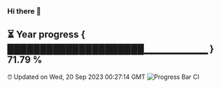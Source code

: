 ### Hi there 👋
⏳ Year progress { █████████████████████▁▁▁▁▁▁▁▁▁ } 71.79 %
---
⏰ Updated on Wed, 20 Sep 2023 00:27:14 GMT
![Progress Bar CI](https://github.com/Moyi321/Moyi321/workflows/Progress%20Bar%20CI/badge.svg)
